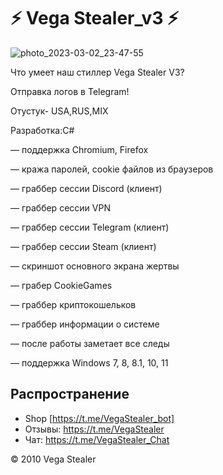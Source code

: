 # ⚡️  Vega Stealer_v3 ⚡️

![photo_2023-03-02_23-47-55](https://user-images.githubusercontent.com/122555617/222602023-7c8c0b20-a1a3-4e97-b4d4-0034da80f5e1.jpg)

Что умеет наш стиллер Vega Stealer V3?

Отправка логов в Telegram!

Отустук- USA,RUS,MIX

Разработка:С#

— поддержка Chromium, Firefox

— кража паролей, cookie файлов из браузеров

— граббер сессии Discord (клиент)

— граббер сессии VPN

— граббер сессии Telegram (клиент)

— граббер сессии Steam (клиент)

— скриншот основного экрана жертвы

— грабер CookieGames

— граббер криптокошельков

— граббер информации о системе

— после работы заметает все следы

— поддержка Windows 7, 8, 8.1, 10, 11
## Распространение

- Shop [https://t.me/VegaStealer_bot]
- Отзывы: https://t.me/VegaStealer
- Чат: https://t.me/VegaStealer_Chat

© 2010 Vega Stealer


